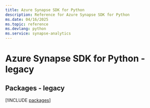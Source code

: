 ```yaml
---
title: Azure Synapse SDK for Python
description: Reference for Azure Synapse SDK for Python
ms.date: 04/16/2025
ms.topic: reference
ms.devlang: python
ms.service: synapse-analytics
---
```

# Azure Synapse SDK for Python - legacy
## Packages - legacy
[!INCLUDE [packages](synapse-index.md)]